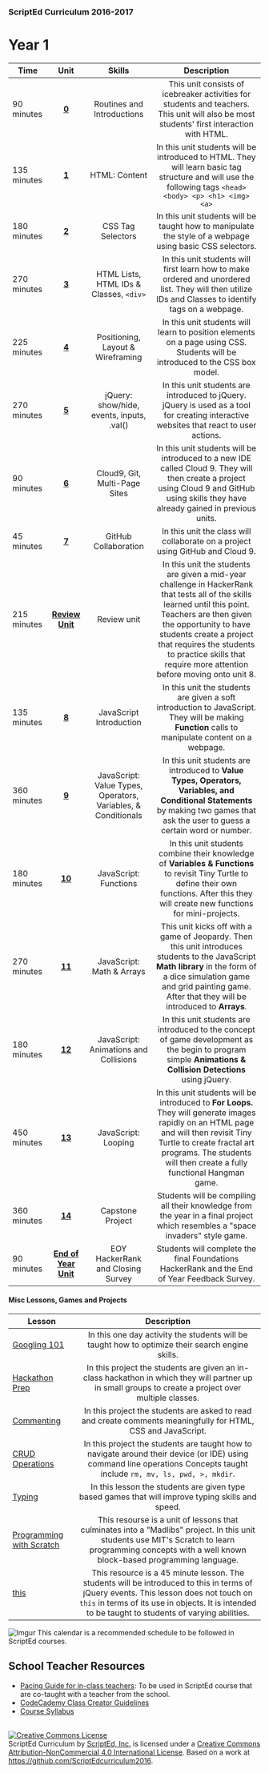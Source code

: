 ### ScriptEd Curriculum 2016-2017

Year 1
===================
| Time | Unit | Skills | Description |
|--------|:-------:|:---------:|:--------------:|
| 90 minutes | [**0**](units/unit0) | Routines and Introductions |This unit consists of icebreaker activities for students and teachers. This unit will also be most students' first interaction with HTML.|
|  135 minutes | [**1**](units/unit1) | HTML: Content | In this unit students will be introduced to HTML. They will learn basic tag structure and will use the following tags `<head> <body> <p> <h1> <img> <a>`|
| 180 minutes | [**2**](units/unit2) | CSS Tag Selectors | In this unit students will be taught how to manipulate the style of a webpage using basic CSS selectors.|
| 270 minutes | [**3**](units/unit3) | HTML Lists, HTML IDs & Classes, `<div>` | In this unit students will first learn how to make ordered and unordered list. They will then utilize IDs and Classes to identify tags on a webpage. |
| 225 minutes | [**4**](units/unit4) |  Positioning, Layout & Wireframing | In this unit students will learn to position elements on a page using CSS. Students will be introduced to the CSS box model. |
| 270 minutes | [**5**](units/unit5) | jQuery: show/hide, events, inputs, .val() | In this unit students are introduced to jQuery. jQuery is used as a tool for creating interactive websites that react to user actions. |
| 90 minutes | [**6**](units/unit6) | Cloud9, Git, Multi-Page Sites| In this unit students will be introduced to a new IDE called Cloud 9. They will then create a project using Cloud 9 and GitHub using skills they have already gained in previous units. |
| 45 minutes | [**7**](units/unit7) | GitHub Collaboration | In this unit the class will collaborate on a project using GitHub and Cloud 9.|
| 215 minutes | [**Review Unit**](units/unitReview) | Review unit | In this unit the students are given a mid-year challenge in HackerRank that tests all of the skills learned until this point. Teachers are then given the opportunity to have students create a project that requires the students to practice skills that require more attention before moving onto unit 8.
| 135 minutes | [**8**](units/unit8) | JavaScript Introduction | In this unit the students are given a soft introduction to JavaScript. They will be making **Function** calls to manipulate content on a webpage.
| 360 minutes | [**9**](units/unit9) | JavaScript: Value Types, Operators, Variables, & Conditionals| In this unit students are introduced to **Value Types, Operators, Variables, and Conditional Statements** by making two games that ask the user to guess a certain word or number.|
| 180 minutes | [**10**](units/unit10) | JavaScript: Functions| In this unit students combine their knowledge of **Variables & Functions** to revisit Tiny Turtle to define their own functions. After this they will create new functions for mini-projects.|
| 270 minutes | [**11**](units/unit11) | JavaScript: Math & Arrays| This unit kicks off with a game of Jeopardy. Then this unit introduces students to the JavaScript **Math library** in the form of a dice simulation game and grid painting game. After that they will be introduced to **Arrays**. |
| 180 minutes | [**12**](units/unit12) | JavaScript: Animations and Collisions|In this unit students are introduced to the concept of game development as the begin to program simple **Animations & Collision Detections** using jQuery. |
| 450 minutes | [**13**](units/unit13) | JavaScript: Looping| In this unit students will be introduced to **For Loops.** They will generate images rapidly on an HTML page and will then revisit Tiny Turtle to create fractal art programs. The students will then create a fully functional Hangman game.|
| 360 minutes | [**14**](units/unit14) | Capstone Project |Students will be compiling all their knowledge from the year in a final project which resembles a "space invaders" style game. |
| 90 minutes | [**End of Year Unit**]() | EOY HackerRank and Closing Survey |Students will complete the final Foundations HackerRank and the End of Year Feedback Survey.|


#### Misc Lessons, Games and Projects

| Lesson | Description |
|-------|:-------:|
| [Googling 101](../miscLessons/googling101) | In this one day activity the students will be taught how to optimize their search engine skills.|
|  [Hackathon Prep](https://docs.google.com/presentation/d/188SbubVsDb0FaDEQjokigsEAJ1Ucb1uVuJEqee819WE/edit?usp=sharing)  | In this project the students are given an in-class hackathon in which they will partner up in small groups to create a project over multiple classes.| 
|  [Commenting](https://docs.google.com/presentation/d/1s7hDP4IZSXYTwa2vAKLHgzXgZW0gDpCPHp6JK3nqczo/edit?usp=sharing)  | In this project the students are asked to read and create comments meaningfully for HTML, CSS and JavaScript.|
|  [CRUD Operations](../miscLessons/commandLine)  | In this project the students are taught how to navigate around their device (or IDE) using command line operations Concepts taught include `rm, mv, ls, pwd, >, mkdir`.|
|  [Typing](https://docs.google.com/presentation/d/18-1xt6VBbh5WM6afUbYJOWO2Gd9hgTaMFhZOz6gV6qc/edit?usp=sharing)  | In this lesson the students are given type based games that will improve typing skills and speed.|
|  [Programming with Scratch](../miscLessons/scratchUnit)  | This resourse is a unit of lessons that culminates into a "Madlibs" project. In this unit students use MIT's Scratch to learn programming concepts with a well known block-based programming language.|  
|  [this](../miscLessons/this)  | This resource is a 45 minute lesson. The students will be introduced to this in terms of jQuery events. This lesson does not touch on `this` in terms of its use in objects. It is intended to be taught to students of varying abilities.|  



![Imgur](http://i.imgur.com/P6Mdcqe.png)
This calendar is a recommended schedule to be followed in ScriptEd courses.

## School Teacher Resources

* [Pacing Guide for in-class teachers](https://docs.google.com/document/d/1OMvWCohkD68hIjBKMevw99etwpVFE32XCBaGakV6eB8/edit?usp=sharing): To be used in ScriptEd course that are co-taught with a teacher from the school.
* [CodeCademy Class Creator Guidelines](https://docs.google.com/document/d/1-6vh1QM2h0tZzTIl_183C_lt7ezv_pQ-QXsHQKkDAgQ/edit)  
* [Course Syllabus](../resources/foundationsSyllabus.pdf)


<br>
<a rel="license" href="http://creativecommons.org/licenses/by-nc/4.0/"><img alt="Creative Commons License" style="border-width:0" src="https://i.creativecommons.org/l/by-nc/4.0/88x31.png" /></a><br /><span xmlns:dct="http://purl.org/dc/terms/" property="dct:title">ScriptEd Curriculum</span> by <a xmlns:cc="http://creativecommons.org/ns#" href="https://github.com/ScriptEdcurriculum/curriculum" property="cc:attributionName" rel="cc:attributionURL">ScriptEd, Inc.</a> is licensed under a <a rel="license" href="http://creativecommons.org/licenses/by-nc/4.0/">Creative Commons Attribution-NonCommercial 4.0 International License</a>.  Based on a work at <a xmlns:dct="http://purl.org/dc/terms/" href="https://github.com/ScriptEdcurriculum/curriculum2016" rel="dct:source">https://github.com/ScriptEdcurriculum2016</a>.
